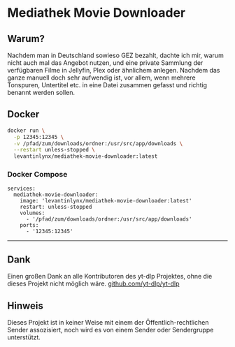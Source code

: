# Mediathek Movie Downloader

## Warum?

Nachdem man in Deutschland sowieso GEZ bezahlt, dachte ich mir, warum nicht auch mal das Angebot nutzen, und eine private Sammlung der verfügbaren Filme in Jellyfin, Plex oder ähnlichem anlegen. Nachdem das ganze manuell doch sehr aufwendig ist, vor allem, wenn mehrere Tonspuren, Untertitel etc. in eine Datei zusammen gefasst und richtig benannt werden sollen.

## Docker

```bash
docker run \
  -p 12345:12345 \
  -v /pfad/zum/downloads/ordner:/usr/src/app/downloads \
  --restart unless-stopped \
  levantinlynx/mediathek-movie-downloader:latest
```

### Docker Compose

```docker
services:
  mediathek-movie-downloader:
    image: 'levantinlynx/mediathek-movie-downloader:latest'
    restart: unless-stopped
    volumes:
      - '/pfad/zum/downloads/ordner:/usr/src/app/downloads'
    ports:
      - '12345:12345'
```

---

## Dank

Einen großen Dank an alle Kontributoren des yt-dlp Projektes, ohne die dieses Projekt nicht möglich wäre. [github.com/yt-dlp/yt-dlp](https://github.com/yt-dlp/yt-dlp)

## Hinweis

Dieses Projekt ist in keiner Weise mit einem der Öffentlich-rechtlichen Sender assozisiert, noch wird es von einem Sender oder Sendergruppe unterstützt.
